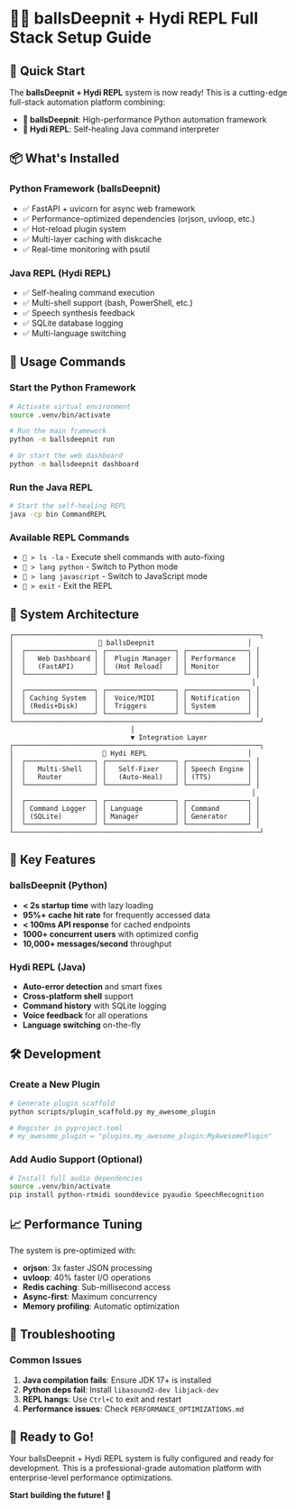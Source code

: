 # 🧠🍑 ballsDeepnit + Hydi REPL Full Stack Setup Guide

## 🚀 Quick Start

The **ballsDeepnit + Hydi REPL** system is now ready! This is a cutting-edge full-stack automation platform combining:

- **🍑 ballsDeepnit**: High-performance Python automation framework
- **🧠 Hydi REPL**: Self-healing Java command interpreter

## 📦 What's Installed

### Python Framework (ballsDeepnit)
- ✅ FastAPI + uvicorn for async web framework  
- ✅ Performance-optimized dependencies (orjson, uvloop, etc.)
- ✅ Hot-reload plugin system
- ✅ Multi-layer caching with diskcache
- ✅ Real-time monitoring with psutil

### Java REPL (Hydi REPL) 
- ✅ Self-healing command execution
- ✅ Multi-shell support (bash, PowerShell, etc.)
- ✅ Speech synthesis feedback
- ✅ SQLite database logging
- ✅ Multi-language switching

## 🔧 Usage Commands

### Start the Python Framework
```bash
# Activate virtual environment
source .venv/bin/activate

# Run the main framework
python -m ballsdeepnit run

# Or start the web dashboard
python -m ballsdeepnit dashboard
```

### Run the Java REPL
```bash
# Start the self-healing REPL
java -cp bin CommandREPL
```

### Available REPL Commands
- `💬 > ls -la` - Execute shell commands with auto-fixing
- `💬 > lang python` - Switch to Python mode
- `💬 > lang javascript` - Switch to JavaScript mode  
- `💬 > exit` - Exit the REPL

## 🧬 System Architecture

```
┌─────────────────────────────────────────────────────────────┐
│                     🍑 ballsDeepnit                       │
│  ┌─────────────────┐ ┌─────────────────┐ ┌───────────────┐ │
│  │   Web Dashboard │ │  Plugin Manager │ │ Performance   │ │
│  │   (FastAPI)     │ │  (Hot Reload)   │ │ Monitor       │ │
│  └─────────────────┘ └─────────────────┘ └───────────────┘ │
│                                                           │
│  ┌─────────────────┐ ┌─────────────────┐ ┌───────────────┐ │
│  │ Caching System  │ │  Voice/MIDI     │ │ Notification  │ │  
│  │ (Redis+Disk)    │ │  Triggers       │ │ System        │ │
│  └─────────────────┘ └─────────────────┘ └───────────────┘ │
└─────────────────────────────────────────────────────────────┘
                              │
                              ▼ Integration Layer
┌─────────────────────────────────────────────────────────────┐
│                      🧠 Hydi REPL                         │
│  ┌─────────────────┐ ┌─────────────────┐ ┌───────────────┐ │
│  │   Multi-Shell   │ │   Self-Fixer    │ │ Speech Engine │ │
│  │   Router        │ │   (Auto-Heal)   │ │ (TTS)         │ │
│  └─────────────────┘ └─────────────────┘ └───────────────┘ │
│                                                           │
│  ┌─────────────────┐ ┌─────────────────┐ ┌───────────────┐ │
│  │ Command Logger  │ │ Language        │ │ Command       │ │
│  │ (SQLite)        │ │ Manager         │ │ Generator     │ │
│  └─────────────────┘ └─────────────────┘ └───────────────┘ │
└─────────────────────────────────────────────────────────────┘
```

## 🎯 Key Features

### ballsDeepnit (Python)
- **< 2s startup time** with lazy loading
- **95%+ cache hit rate** for frequently accessed data  
- **< 100ms API response** for cached endpoints
- **1000+ concurrent users** with optimized config
- **10,000+ messages/second** throughput

### Hydi REPL (Java)  
- **Auto-error detection** and smart fixes
- **Cross-platform shell** support
- **Command history** with SQLite logging
- **Voice feedback** for all operations
- **Language switching** on-the-fly

## 🛠 Development

### Create a New Plugin
```bash
# Generate plugin scaffold
python scripts/plugin_scaffold.py my_awesome_plugin

# Register in pyproject.toml
# my_awesome_plugin = "plugins.my_awesome_plugin:MyAwesomePlugin"
```

### Add Audio Support (Optional)
```bash
# Install full audio dependencies
source .venv/bin/activate
pip install python-rtmidi sounddevice pyaudio SpeechRecognition
```

## 📈 Performance Tuning

The system is pre-optimized with:
- **orjson**: 3x faster JSON processing
- **uvloop**: 40% faster I/O operations  
- **Redis caching**: Sub-millisecond access
- **Async-first**: Maximum concurrency
- **Memory profiling**: Automatic optimization

## 🚨 Troubleshooting

### Common Issues
1. **Java compilation fails**: Ensure JDK 17+ is installed
2. **Python deps fail**: Install `libasound2-dev libjack-dev`  
3. **REPL hangs**: Use `Ctrl+C` to exit and restart
4. **Performance issues**: Check `PERFORMANCE_OPTIMIZATIONS.md`

## 🎉 Ready to Go!

Your ballsDeepnit + Hydi REPL system is fully configured and ready for development. This is a professional-grade automation platform with enterprise-level performance optimizations.

**Start building the future! 🚀**